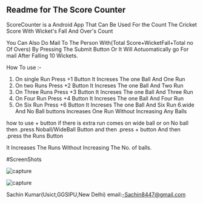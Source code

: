 
Readme for The Score Counter  
-----------------------------

ScoreCounter is a Android App That Can Be Used For 
the Count The Cricket Score With Wicket's Fall 
And Over's Count

You Can Also Do Mail To The Person With(Total Score+WicketFall+Total no Of Overs)
By Pressing The Submit Button Or It Will Aotuomatically go For mail After Falling 10 Wickets.



How To use :-

1. On single Run Press +1 Button It Increses The one Ball And One Run 
2. On two Runs Press +2 Button It Increses The one Ball And Two Run 
3. On Three Runs Press +3 Button It Increses The one Ball And Three Run 
4. On Four Run Press +4 Button It Increses The one Ball And Four Run 
5. On Six Run Press +6 Button It Increses The one Ball And Six Run 
6.wide And No Ball buttons Increases One Run Without Increasing Any Balls

how to use + button
if there is extra run comes on wide ball or on No ball then 
.press Noball/WideBall  Button and then
.press + button And then
.press the Runs Button 

It Increases The Runs Without Increasing The No. of balls.




#ScreenShots



![capture](https://cloud.githubusercontent.com/assets/12112923/14934788/b589e2b8-0ed9-11e6-8956-6a11b9b31bae.PNG)








![capture](https://cloud.githubusercontent.com/assets/12112923/14934804/7dca12ac-0eda-11e6-9288-6d5316495a0c.png)





Sachin Kumar(Usict,GGSIPU,New Delhi)
email:-Sachin8447@gmail.com 











